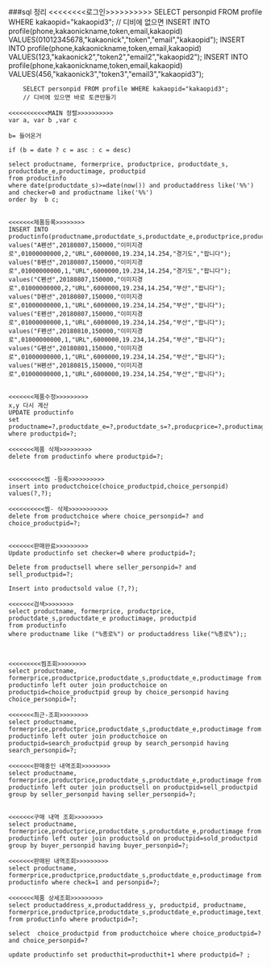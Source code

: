 ###sql 정리 
        <<<<<<<<로그인>>>>>>>>>>
        SELECT personpid FROM profile WHERE kakaopid="kakaopid3";
	// 디비에 없으면
	INSERT INTO profile(phone,kakaonickname,token,email,kakaopid) VALUES(01012345678,"kakaonick","token","email","kakaopid");
	INSERT INTO profile(phone,kakaonickname,token,email,kakaopid) VALUES(123,"kakaonick2","token2","email2","kakaopid2");
	INSERT INTO profile(phone,kakaonickname,token,email,kakaopid) VALUES(456,"kakaonick3","token3","email3","kakaopid3");


        SELECT personpid FROM profile WHERE kakaopid="kakaopid3";
        // 디비에 있으면 바로 토큰만들기

    <<<<<<<<<<<MAIN 정렬>>>>>>>>>>
    var a, var b ,var c

    b= 들어온거

    if (b = date ? c = asc : c = desc)

    select productname, formerprice, productprice, productdate_s, productdate_e,productimage, productpid
    from productinfo
    where date(productdate_s)>=date(now()) and productaddress like('%%') and checker=0 and productname like('%%')
    order by  b c;


    <<<<<<<제품등록>>>>>>>>
    INSERT INTO productinfo(productname,productdate_s,productdate_e,productprice,productimage,productphone,personpid,productUrl,formerprice,productaddress_x,productaddress_y,productaddress,text)
    values("A펜션",20180807,150000,"이미지경로",01000000000,2,"URL",6000000,19.234,14.254,"경기도","팝니다");
    values("B펜션",20180807,150000,"이미지경로",01000000000,1,"URL",6000000,19.234,14.254,"경기도","팝니다");
    values("C펜션",20180807,150000,"이미지경로",01000000000,2,"URL",6000000,19.234,14.254,"부산","팝니다");
    values("D펜션",20180807,150000,"이미지경로",01000000000,1,"URL",6000000,19.234,14.254,"부산","팝니다");
    values("E펜션",20180807,150000,"이미지경로",01000000000,1,"URL",6000000,19.234,14.254,"부산","팝니다");
    values("F펜션",20180810,150000,"이미지경로",01000000000,1,"URL",6000000,19.234,14.254,"부산","팝니다");
    values("G펜션",20180801,150000,"이미지경로",01000000000,1,"URL",6000000,19.234,14.254,"부산","팝니다");
    values("H펜션",20180815,150000,"이미지경로",01000000000,1,"URL",6000000,19.234,14.254,"부산","팝니다");


    <<<<<<<제품수정>>>>>>>>>
    x,y 다시 계산
    UPDATE productinfo
    set productname=?,productdate_e=?,productdate_s=?,producprice=?,productimage=?,productphone=?,productUrl=?,formerprice=?,productaddress=?,productaddress_x=?,productaddress_y=?,text=?
    where productpid=?;

    <<<<<<<제품 삭제>>>>>>>>>
    delete from productinfo where productpid=?;


    <<<<<<<<<<찜 -등록>>>>>>>>>>
    insert into productchoice(choice_productpid,choice_personpid) values(?,?);

    <<<<<<<<<<찜- 삭제>>>>>>>>>>>
    delete from productchoice where choice_personpid=? and choice_productpid=?;


    <<<<<<<판매완료>>>>>>>>>
    Update productinfo set checker=0 where productpid=?;

    Delete from productsell where seller_personpid=? and sell_productpid=?;

    Insert into productsold value (?,?);

    <<<<<<<검색>>>>>>>>
    select productname, formerprice, productprice, productdate_s,productdate_e productimage, productpid
    from productinfo
    where productname like ("%종로%") or productaddress like("%종로%");;



    <<<<<<<<<찜조회>>>>>>>>
    select productname, formerprice,productprice,productdate_s,productdate_e,productimage from productinfo left outer join productchoice on productpid=choice_productpid group by choice_personpid having choice_personpid=?;

    <<<<<<<최근-조회>>>>>>>>
    select productname, formerprice,productprice,productdate_s,productdate_e,productimage from productinfo left outer join productchoice on productpid=search_productpid group by search_personpid having search_personpid=?;

    <<<<<<<판매중인 내역조회>>>>>>>>
    select productname, formerprice,productprice,productdate_s,productdate_e,productimage from productinfo left outer join productsell on productpid=sell_productpid group by seller_personpid having seller_personpid=?;


    <<<<<<<구매 내역 조회>>>>>>>>
    select productname, formerprice,productprice,productdate_s,productdate_e,productimage from productinfo left outer join productsold on productpid=sold_productpid group by buyer_personpid having buyer_personpid=?;

    <<<<<<<판매된 내역조회>>>>>>>>>
    select productname, formerprice,productprice,productdate_s,productdate_e,productimage from productinfo where check=1 and personpid=?;

    <<<<<<<제품 상세조회>>>>>>>>>
    select productaddress_x,productaddress_y, productpid, productname, formerprice,productprice,productdate_s,productdate_e,productimage,text,productUrl,productaddress from productinfo where productpid=?;

    select  choice_productpid from productchoice where choice_productpid=? and choice_personpid=?

    update productinfo set producthit=producthit+1 where productpid=? ;
